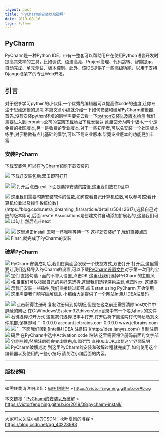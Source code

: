 ```yaml
---
layout: post
title: 'PyCharm的安装以及破解'
date: 2019-08-16 
tags: Python  
---
```




## PyCharm
PyCharm是一种Python IDE，带有一整套可以帮助用户在使用Python语言开发时提高其效率的工具，比如调试、语法高亮、Project管理、代码跳转、智能提示、自动完成、单元测试、版本控制。此外，该IDE提供了一些高级功能，以用于支持Django框架下的专业Web开发。
## 引言
对于很多学习python的小伙伴,一个优秀的编辑器可以提高你code的速度,让你专注于思维逻辑的思考,本篇文章小编就介绍一下如何安装和破解PyCharm编辑器.
首先,没有安装python环境的同学需要先去看一下[python安装以及版本检测](https://blog.csdn.net/qq_40223983/article/details/95655470)
我们需要进入到jetbrains公司的[官网下载地址](http://www.jetbrains.com/pycharm/download/)下载安装包
这里面分为两个版本,一个是免费的社区版本,另一是收费的专业版本.对于一些初学者,可以先安装一个社区版本练手,对于稍微有点儿基础的同学,可以下载专业版本,毕竟专业版本的功能更加丰富.
### 安装PyCharm  
下载安装包,可以在[PyCharm官网](http://www.jetbrains.com/pycharm/?fromMenu)下载安装包  

<img src="/images/posts/pycharm/install1.png" align="left">

下载好安装包后,双击即可打开  

<img src="/images/posts/pycharm/install2.png" align=left />

打开后点击next
<img src="/images/posts/pycharm/install3.png" align=left />
下面是选择安装的路径,这里我们放在D盘中

<img src="/images/posts/pycharm/install4.png" align=left />
这里我们需要勾选安装软件的位数,如何查看自己计算机位数,可以参考[查看计算机位数以及操作系统位数](https://blog.csdn.net/a_dreaming_fish/article/details/50442617),选择自己对应的版本即可,后面create Associations是创建文件自动添加扩展名的,这里我们可以勾上,然后点击next
<img src="/images/posts/pycharm/install5.png" align=left />

这里点击install
<img src="/images/posts/pycharm/install6.png" align=left />
去喝一杯咖啡等待一下
<img src="/images/posts/pycharm/install7.png" align=left />
这样就安装好了,我们直接点击Finsh,就完成了PyCharm的安装
<img src="/images/posts/pycharm/install8.png" align=left />

### 破解PyCharm
PyCharm安装成功后,我们在桌面会发现一个快捷方式,双击打开
<img src="/images/posts/pycharm/install9.png" align=left />
打开后,这里需要让我们选择导入PyCharm的设置,可以下载[PyCharm设置文件](https://download.csdn.net/download/qq_40223983/11367284)对于第一次用的宝宝们,直接勾选下面的不导入设置,点击OK
<img src="/images/posts/pycharm/install10.png" align=left />
这里让我们选择PyCharm的主题风格,宝宝们可以根据自己的喜好来选择,这里我们选择深色主题,点击Next
<img src="/images/posts/pycharm/install11.png" align=left />
这里提示我们安装一些插件,我们直接跳过即可,点击start using PyCharm 开始使用
<img src="/images/posts/pycharm/install12.png" align=left />
这里需要我们填写破解信息
<img src="/images/posts/pycharm/install13.png" align=left />
小编给大家提供了一个网站[IntlliJ IDEA注册码](http://idea.lanyus.com/)

<img src="/images/posts/pycharm/install14.png" align=left />
点击获得注册码
<img src="/images/posts/pycharm/install15.png" align=left />
复制注册码到剪切板,但是在这之前还需要清除host文件中屏蔽的网址
在C:\Windows\System32\drivers\etc目录中有一个名为host的文件
右键选择打开方式
<img src="/images/posts/pycharm/install16.png" align=left />
这里我们选择记事本打开,打开后将下面这两行代码粘贴到文件尾部,保存即可
```
0.0.0.0 account.jetbrains.com
0.0.0.0 www.jetbrains.com
```
<img src="/images/posts/pycharm/install17.png" align=left />
下面我们回到[IntelliJ IDEA 注册码
](http://idea.lanyus.com/)
<img src="/images/posts/pycharm/install18.png" align=left />
复制注册码后,在PyCharm中选中Activation code 粘贴
<img src="/images/posts/pycharm/install19.png" align=left />
这里需要将注册码前面的文字部分删除掉,然后注册码会变成绿色,如图所示
<img src="/images/posts/pycharm/install20.png" align=left />
直接点击OK,出现这个界面说明PyCharm破解成功
<img src="/images/posts/pycharm/install21.png" align=left />
到这里PyCharm的安装和破解过程就完成了,如何使用这个编辑器以及使用的一些小技巧,请关注小编后面的内容。






***
### 版权说明

***
如需转载请注明出处：[凤明的博客](https://victorfengming.github.io/#blog) » https://victorfengming.github.io/#blog

本文链接：[PyCharm的安装以及破解](https://victorfengming.github.io/2019/08/pycharm-install/) » https://victorfengming.github.io/2019/08/pycharm-install/

***
大家可以关注小编的CSDN：[秋叶夏风的博客](https://blog.csdn.net/qq_40223983) » https://blog.csdn.net/qq_40223983

***
